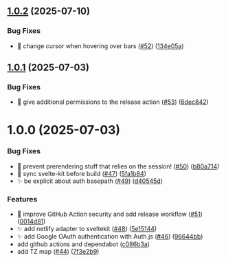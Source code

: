 ## [1.0.2](https://github.com/RabiesResearch/audrey/compare/v1.0.1...v1.0.2) (2025-07-10)


### Bug Fixes

* :bug: change cursor when hovering over bars ([#52](https://github.com/RabiesResearch/audrey/issues/52)) ([134e05a](https://github.com/RabiesResearch/audrey/commit/134e05a8c74e0e481942a39d849e3eec5673de94))

## [1.0.1](https://github.com/RabiesResearch/audrey/compare/v1.0.0...v1.0.1) (2025-07-03)


### Bug Fixes

* :construction_worker: give additional permissions to the release action ([#53](https://github.com/RabiesResearch/audrey/issues/53)) ([6dec842](https://github.com/RabiesResearch/audrey/commit/6dec84206176eebc01d17daf4186030df1bb5ebc))

# 1.0.0 (2025-07-03)


### Bug Fixes

* :bug: prevent prerendering stuff that relies on the session! ([#50](https://github.com/RabiesResearch/audrey/issues/50)) ([b80a714](https://github.com/RabiesResearch/audrey/commit/b80a714bd6efb289fa74e267eb15ee3b89188242))
* :bug: sync svelte-kit before build ([#47](https://github.com/RabiesResearch/audrey/issues/47)) ([5fa1b84](https://github.com/RabiesResearch/audrey/commit/5fa1b847903cf8664200869f0baab065ae48f00e))
* :sparkles: be explicit about auth basepath ([#49](https://github.com/RabiesResearch/audrey/issues/49)) ([d40545d](https://github.com/RabiesResearch/audrey/commit/d40545d02f9d84b281251732ddd20d0a493c9fb4))


### Features

* :construction_worker: improve GitHub Action security and add release workflow ([#51](https://github.com/RabiesResearch/audrey/issues/51)) ([0014d81](https://github.com/RabiesResearch/audrey/commit/0014d81bbc3a27c767b06a626f620262b66950b0))
* :sparkles:  add netlify adapter to sveltekit ([#48](https://github.com/RabiesResearch/audrey/issues/48)) ([5e15144](https://github.com/RabiesResearch/audrey/commit/5e151449f0436e79295838d005dca2fe66e07852))
* ✨ add Google OAuth authentication with Auth.js ([#46](https://github.com/RabiesResearch/audrey/issues/46)) ([96644bb](https://github.com/RabiesResearch/audrey/commit/96644bbfaf022b517461391542ab65b76007183c))
* add github actions and dependabot ([c086b3a](https://github.com/RabiesResearch/audrey/commit/c086b3acc91e63f88433c9a8be7476c0ac593566))
* add TZ map ([#44](https://github.com/RabiesResearch/audrey/issues/44)) ([7f3e2b9](https://github.com/RabiesResearch/audrey/commit/7f3e2b9b2b27e352e4525a27b78a614af0add8b6))
